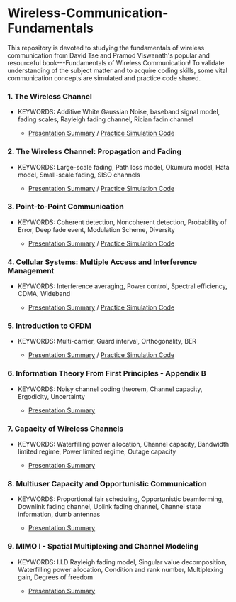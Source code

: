 # Wireless-Communication-Fundamentals
This repository is devoted to studying the fundamentals of wireless communication from David Tse and Pramod Viswanath's popular and resourceful book---Fundamentals of Wireless Communication!
To validate understanding of the subject matter and to acquire coding skills, some vital communication concepts are simulated and practice code shared.

### 1. The Wireless Channel
- KEYWORDS: Additive White Gaussian Noise, baseband signal model, fading scales, Rayleigh fading channel, Rician fadin channel

  - [Presentation Summary](https://github.com/ekwao9/Wireless-Communication-Fundamentals/blob/main/Chapter%201/HBNU-The%20Wireless%20Channel.pptx.pdf) / [Practice Simulation Code](https://github.com/ekwao9/Wireless-Communication-Fundamentals/tree/main/Simulations/Chapter%201)


### 2. The Wireless Channel: Propagation and Fading
- KEYWORDS: Large-scale fading, Path loss model, Okumura model, Hata model, Small-scale fading, SISO channels

  - [Presentation Summary](https://github.com/ekwao9/Wireless-Communication-Fundamentals/blob/main/Chapter%202/HBNU-The%20Wireless%20Channel-Fading%20and%20Propagation.pptx.pdf) / [Practice Simulation Code](https://github.com/ekwao9/Wireless-Communication-Fundamentals/tree/main/Chapter%202)



### 3. Point-to-Point Communication
- KEYWORDS: Coherent detection, Noncoherent detection, Probability of Error, Deep fade event, Modulation Scheme, Diversity

  - [Presentation Summary](https://github.com/ekwao9/Wireless-Communication-Fundamentals/blob/main/Chapter%203/HBNU-Point-Point%20Communication.pptx.pdf) / [Practice Simulation Code](https://github.com/ekwao9/Wireless-Communication-Fundamentals/tree/main/Chapter%203)



### 4. Cellular Systems: Multiple Access and Interference Management
- KEYWORDS: Interference averaging, Power control, Spectral efficiency, CDMA, Wideband

  - [Presentation Summary](https://github.com/ekwao9/Wireless-Communication-Fundamentals/blob/main/Chapter%204/HBNU-Multiple%20Access%20and%20Interference%20Management.pdf) / [Practice Simulation Code](https://github.com/ekwao9/Wireless-Communication-Fundamentals/blob/main/Chapter%204/spec_eff.m)



### 5. Introduction to OFDM
- KEYWORDS: Multi-carrier, Guard interval, Orthogonality, BER

  - [Presentation Summary](https://github.com/ekwao9/Wireless-Communication-Fundamentals/blob/main/Chapter%205/HBNU-Introduction%20to%20OFDM.pdf) / [Practice Simulation Code](https://github.com/ekwao9/Wireless-Communication-Fundamentals/blob/main/Chapter%205/orthogonality_test.m)



### 6. Information Theory From First Principles - Appendix B
- KEYWORDS: Noisy channel coding theorem, Channel capacity, Ergodicity, Uncertainty

  - [Presentation Summary](https://github.com/ekwao9/Wireless-Communication-Fundamentals/blob/main/Appendix%20B/HBNU-Information%20Theory.pdf)



### 7. Capacity of Wireless Channels
- KEYWORDS: Waterfilling power allocation, Channel capacity, Bandwidth limited regime, Power limited regime, Outage capacity

  - [Presentation Summary](https://github.com/ekwao9/Wireless-Communication-Fundamentals/blob/main/Chapter%207/HBNU-Capacity%20of%20wireless%20channels.pdf)

### 8. Multiuser Capacity and Opportunistic Communication
- KEYWORDS: Proportional fair scheduling, Opportunistic beamforming, Downlink fading channel, Uplink fading channel, Channel state information, dumb antennas

  - [Presentation Summary](https://github.com/ekwao9/Wireless-Communication-Fundamentals/blob/main/Chapter%208/HBNU-Multiuser%20Capacity%20and%20Opportunistic%20Communication.pdf)



### 9. MIMO I -  Spatial Multiplexing and Channel Modeling
- KEYWORDS: I.I.D Rayleigh fading model, Singular value decomposition, Waterfilling power allocation, Condition and rank number, Multiplexing gain, Degrees of freedom

  - [Presentation Summary](https://github.com/ekwao9/Wireless-Communication-Fundamentals/blob/main/Chapter%209/HBNU-MIMO%20I-Spatial%20Multiplexing%20and%20Channel%20Modeling.pdf)
